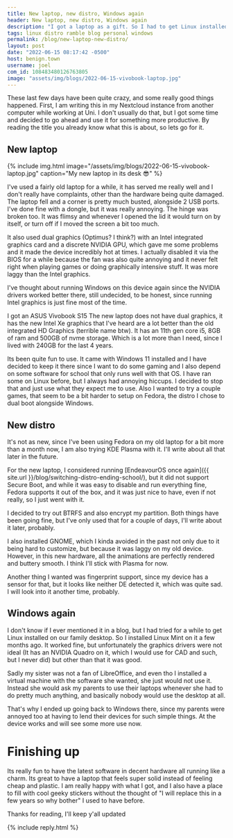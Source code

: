 ```yaml
---
title: New laptop, new distro, Windows again
header: New laptop, new distro, Windows again
description: "I got a laptop as a gift. So I had to get Linux installed on it once again. However, Windows had to make a return into my life, but at least its not just on a device of mine..."
tags: linux distro ramble blog personal windows
permalink: /blog/new-laptop-new-distro/
layout: post
date: "2022-06-15 08:17:42 -0500"
host: benign.town
username: joel
com_id: 108483480126763805
image: "assets/img/blogs/2022-06-15-vivobook-laptop.jpg"
---
```


These last few days have been quite crazy, and some really good things happened. First, I am writing this in my Nextcloud instance from another computer while working at Uni. I don't usually do that, but I got some time and decided to go ahead and use it for something more productive.
By reading the title you already know what this is about, so lets go for it.

## New laptop

{% include img.html image="/assets/img/blogs/2022-06-15-vivobook-laptop.jpg" caption="My new laptop in its desk 😎" %}

I've used a fairly old laptop for a while, it has served me really well and I don't really have complaints, other than the hardware being quite damaged. The laptop fell and a corner is pretty much busted, alongside 2 USB ports. I've done fine with a dongle, but it was really annoying. The hinge was broken too. It was flimsy and whenever I opened the lid it would turn on by itself, or turn off if I moved the screen a bit too much.

It also used dual graphics (Optimus? I think?) with an Intel integrated graphics card and a discrete NVIDIA GPU, which gave me some problems and it made the device incredibly hot at times. I actually disabled it via the BIOS for a while because the fan was also quite annoying and it never felt right when playing games or doing graphically intensive stuff. It was more laggy than the Intel graphics.

I've thought about running Windows on this device again since the NVIDIA drivers worked better there, still undecided, to be honest, since running Intel graphics is just fine most of the time.

I got an ASUS Vivobook S15 The new laptop does not have dual graphics, it has the new Intel Xe graphics that I've heard are a lot better than the old integrated HD Graphics (terrible name btw). It has an 11th gen core i5, 8GB of ram and 500GB of nvme storage. Which is a lot more than I need, since I lived with 240GB for the last 4 years.

Its been quite fun to use. It came with Windows 11 installed and I have decided to keep it there since I want to do some gaming and I also depend on some software for school that only runs well with that OS. I have ran some on Linux before, but I always had annoying hiccups. I decided to stop that and just use what they expect me to use. Also I wanted to try a couple games, that seem to be a bit harder to setup on Fedora, the distro I chose to dual boot alongside Windows.

## New distro

It's not as new, since I've been using Fedora on my old laptop for a bit more than a month now, I am also trying KDE Plasma with it. I'll write about all that later in the future.

For the new laptop, I considered running [EndeavourOS once again]({{ site.url }}/blog/switching-distro-ending-school/), but it did not support Secure Boot, and while it was easy to disable and run everything fine, Fedora supports it out of the box, and it was just nice to have, even if not really, so I just went with it.

I decided to try out BTRFS and also encrypt my partition. Both things have been going fine, but I've only used that for a couple of days, I'll write about it later, probably.

I also installed GNOME, which I kinda avoided in the past not only due to it being hard to customize, but because it was laggy on my old device. However, in this new hardware, all the animations are perfectly rendered and buttery smooth. I think I'll stick with Plasma for now.

Another thing I wanted was fingerprint support, since my device has a sensor for that, but it looks like neither DE detected it, which was quite sad. I will look into it another time, probably. 

## Windows again

I don't know if I ever mentioned it in a blog, but I had tried for a while to get Linux installed on our family desktop. So I installed Linux Mint on it a few months ago. It worked fine, but unfortunately the graphics drivers were not ideal (It has an NVIDIA Quadro on it, which I would use  for CAD and such, but I never did) but other than that it was good.

Sadly my sister was not a fan of LibreOffice, and even tho I installed a virtual machine with the software she wanted, she just would not use it. Instead she would ask my parents to use their laptops whenever she had to do pretty much anything, and basically nobody would use the desktop at all.

That's why I ended up going back to Windows there, since my parents were annoyed too at having to lend their devices for such simple things. At the device works and will see some more use now.


# Finishing up

Its really fun to have the latest software in decent hardware all running like a charm. Its great to have a laptop that feels super solid instead of feeling cheap and plastic. I am really happy with what I got, and I also have a place to fill with cool geeky stickers without the thought of "I will replace this in a few years so why bother" I used to have before.

Thanks for reading, I'll keep y'all updated




{% include reply.html %}
